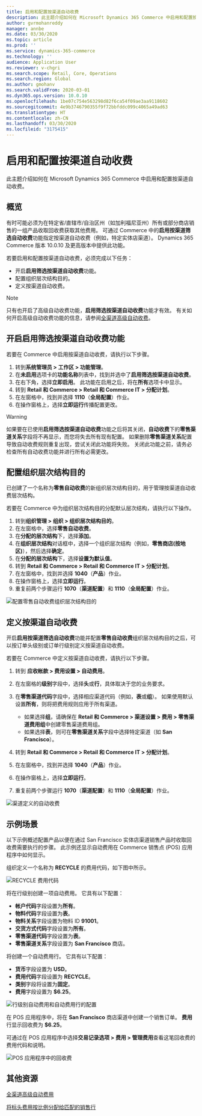 ```yaml
---
title: 启用和配置按渠道自动收费
description: 此主题介绍如何在 Microsoft Dynamics 365 Commerce 中启用和配置按渠道自动收费。
author: gvrmohanreddy
manager: annbe
ms.date: 03/30/2020
ms.topic: article
ms.prod: ''
ms.service: dynamics-365-commerce
ms.technology: ''
audience: Application User
ms.reviewer: v-chgri
ms.search.scope: Retail, Core, Operations
ms.search.region: Global
ms.author: gmohanv
ms.search.validFrom: 2020-03-01
ms.dyn365.ops.version: 10.0.10
ms.openlocfilehash: 1be07c754e563298d82f6ca54f09ae3aa9118602
ms.sourcegitcommit: 4e9b3746790355f9f72bbfddc099c4065a49ad63
ms.translationtype: HT
ms.contentlocale: zh-CN
ms.lasthandoff: 03/30/2020
ms.locfileid: "3175415"
---
```

# <a name="enable-and-configure-auto-charges-by-channel"></a>启用和配置按渠道自动收费

此主题介绍如何在 Microsoft Dynamics 365 Commerce 中启用和配置按渠道自动收费。

## <a name="overview"></a>概览

有时可能必须为在特定省/直辖市/自治区州（如加利福尼亚州）所有或部分商店销售的一组产品收取回收费获取其他费用。 可通过 Commerce 中的**启用按渠道筛选自动收费**功能指定按渠道自动收费（例如，特定实体店渠道）。 Dynamics 365 Commerce 版本 10.0.10 及更高版本中提供此功能。

若要启用和配置按渠道自动收费，必须完成以下任务：

- 开启**启用筛选按渠道自动收费**功能。
- 配置组织层次结构目的。
- 定义按渠道自动收费。

> [!NOTE]
> 只有也开启了高级自动收费功能，**启用筛选按渠道自动收费**功能才有效。 有关如何开启高级自动收费功能的信息，请参阅[全渠道高级自动收费](omni-auto-charges.md)。

## <a name="turn-on-the-enable-filter-auto-charges-by-channel-feature"></a>开启启用筛选按渠道自动收费功能

若要在 Commerce 中启用按渠道自动收费，请执行以下步骤。

1. 转到**系统管理员 \> 工作区 \> 功能管理**。
1. 在**未启用**选项卡的**功能名称**列表中，找到并选中了**启用筛选按渠道自动收费**。
1. 在右下角，选择**立即启用**。 此功能在启用之后，将在**所有**选项卡中显示。
1. 转到 **Retail 和 Commerce \> Retail 和 Commerce IT \> 分配计划**。
1. 在左窗格中，找到并选择 **1110**（**全局配置**）作业。
1. 在操作窗格上，选择**立即运行**传播配置更改。

> [!WARNING]
> 如果要在已使用**启用筛选按渠道自动收费**功能之后将其关闭，**自动收费**下的**零售渠道关系**字段将不再显示，而您将失去所有现有配置。 如果删除**零售渠道关系**配置导致自动收费规则重复出现，尝试关闭此功能将失败。 关闭此功能之前，请务必检查所有自动收费功能并进行所有必需更改。

## <a name="configure-the-organization-hierarchy-purpose"></a>配置组织层次结构目的

已创建了一个名称为**零售自动收费**的新组织层次结构目的，用于管理按渠道自动收费层次结构。

若要在 Commerce 中为组织层次结构目的分配默认层次结构，请执行以下操作。
        
1. 转到**组织管理 \> 组织 \> 组织层次结构目的**。
1. 在左窗格中，选择**零售自动收费**。
1. 在**分配的层次结构**下，选择**添加**。
1. 在**组织层次结构**对话框中，选择一个组织层次结构（例如，**零售商店(按地区)**），然后选择**确定**。
1. 在**分配的层次结构**下，选择**设置为默认值**。
1. 转到 **Retail 和 Commerce \> Retail 和 Commerce IT \> 分配计划**。
1. 在左窗格中，找到并选择 **1040**（**产品**）作业。
1. 在操作窗格上，选择**立即运行**。
1. 重复前两个步骤运行 **1070**（**渠道配置**）和 **1110**（**全局配置**）作业。

![配置零售自动收费组织层次结构目的](media/Auto-charges-org-hierarchy-purpose.png)

## <a name="define-auto-charges-by-channel"></a>定义按渠道自动收费

开启**启用按渠道筛选自动收费**功能并配置**零售自动收费**组织层次结构目的之后，可以按订单头级别或订单行级别定义按渠道自动收费。

若要在 Commerce 中定义按渠道自动收费，请执行以下步骤。

1. 转到 **应收帐款 \> 费用设置 \> 自动费用**。
1. 在左窗格的**级别**字段中，选择**头**或**行**，具体取决于您的业务要求。
1. 在**零售渠道代码**字段中，选择相应渠道代码（例如，**表**或**组**）。 如果使用默认设置**所有**，则将把费用规则应用于所有渠道。

    - 如果选择**组**，请确保在 **Retail 和 Commerce \> 渠道设置 \> 费用 \> 零售渠道费用组**中创建零售渠道费用组。
    - 如果选择**表**，则可在**零售渠道关系**字段中选择特定渠道（如 **San Francisco**）。

1. 转到 **Retail 和 Commerce \> Retail 和 Commerce IT \> 分配计划**。
1. 在左窗格中，找到并选择 **1040**（**产品**）作业。
1. 在操作窗格上，选择**立即运行**。
1. 重复前两个步骤运行 **1070**（**渠道配置**）和 **1110**（**全局配置**）作业。
    
![渠道定义的自动收费](media/Auto-charges-line-charge-by-channel.png)

## <a name="example-scenario"></a>示例场景

以下示例概述配置产品以便在通过 San Francisco 实体店渠道销售产品时收取回收费需要执行的步骤。 此示例还显示自动费用在 Commerce 销售点 (POS) 应用程序中如何显示。

组织定义一个名称为 **RECYCLE** 的费用代码，如下图中所示。

![RECYCLE 费用代码](media/Auto-charges-charge-code.png)

将在行级别创建一项自动费用。 它具有以下配置：

- **帐户代码**字段设置为**所有**。
- **物料代码**字段设置为**表**。
- **物料关系**字段设置为物料 ID **91001**。
- **交货方式代码**字段设置为**所有**。
- **零售渠道代码**字段设置为**表**。
- **零售渠道关系**字段设置为 **San Francisco** 商店。

将创建一个自动费用行。 它具有以下配置：

- **货币**字段设置为 **USD**。
- **费用代码**字段设置为 **RECYCLE**。
- **类别**字段将设置为**固定**。
- **费用**字段设置为 **$6.25**。

![行级别自动费用和自动费用行的配置](media/Auto-charges-recyclingfee-line-fee.png)

在 POS 应用程序中，将在 **San Francisco** 商店渠道中创建一个销售订单。 **费用**行显示回收费为 **$6.25**。

可通过在 POS 应用程序中选择**交易记录选项 \> 费用 \> 管理费用**查看这笔回收费的费用代码和说明。

![POS 应用程序中的回收费](media/pos-auto-charges-recyclingfee-line-fee.png)

## <a name="additional-resources"></a>其他资源

[全渠道高级自动费用](omni-auto-charges.md)

[将标头费用按比例分配给匹配的销售行](pro-rate-charges-matching-lines.md)
